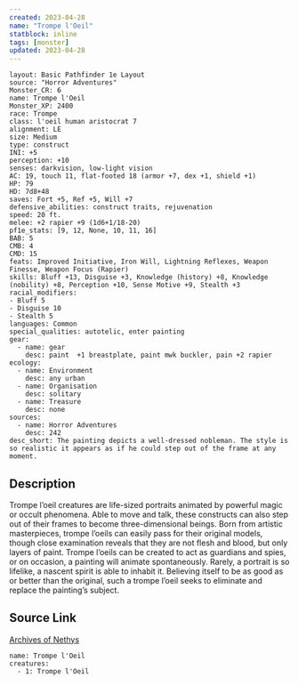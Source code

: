 ```yaml
---
created: 2023-04-28
name: "Trompe l'Oeil"
statblock: inline
tags: [monster]
updated: 2023-04-28
---
```

```statblock
layout: Basic Pathfinder 1e Layout
source: "Horror Adventures"
Monster_CR: 6
name: Trompe l'Oeil
Monster_XP: 2400
race: Trompe
class: l'oeil human aristocrat 7
alignment: LE
size: Medium
type: construct
INI: +5
perception: +10
senses: darkvision, low-light vision
AC: 19, touch 11, flat-footed 18 (armor +7, dex +1, shield +1)
HP: 79
HD: 7d8+48
saves: Fort +5, Ref +5, Will +7
defensive_abilities: construct traits, rejuvenation
speed: 20 ft.
melee: +2 rapier +9 (1d6+1/18-20)
pf1e_stats: [9, 12, None, 10, 11, 16]
BAB: 5
CMB: 4
CMD: 15
feats: Improved Initiative, Iron Will, Lightning Reflexes, Weapon Finesse, Weapon Focus (Rapier)
skills: Bluff +13, Disguise +3, Knowledge (history) +8, Knowledge (nobility) +8, Perception +10, Sense Motive +9, Stealth +3
racial_modifiers:
- Bluff 5
- Disguise 10
- Stealth 5
languages: Common
special_qualities: autotelic, enter painting
gear:
  - name: gear
    desc: paint  +1 breastplate, paint mwk buckler, pain +2 rapier
ecology:
  - name: Environment
    desc: any urban
  - name: Organisation
    desc: solitary
  - name: Treasure
    desc: none
sources:
  - name: Horror Adventures
    desc: 242
desc_short: The painting depicts a well-dressed nobleman. The style is so realistic it appears as if he could step out of the frame at any moment.
```
## Description
Trompe l’oeil creatures are life-sized portraits animated by powerful magic or occult phenomena. Able to move and talk, these constructs can also step out of their frames to become three-dimensional beings. Born from artistic masterpieces, trompe l’oeils can easily pass for their original models, though close examination reveals that they are not flesh and blood, but only layers of paint. Trompe l’oeils can be created to act as guardians and spies, or on occasion, a painting will animate spontaneously. Rarely, a portrait is so lifelike, a nascent spirit is able to inhabit it. Believing itself to be as good as or better than the original, such a trompe l’oeil seeks to eliminate and replace the painting’s subject.
## Source Link
[Archives of Nethys](https://aonprd.com/MonsterDisplay.aspx?ItemName=Trompe%20l%27Oeil)
```encounter-table
name: Trompe l'Oeil
creatures:
  - 1: Trompe l'Oeil
```
